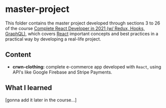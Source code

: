 # master-project

This folder contains the master project developed through sections 3 to 26 of the course [Complete React Developer in 2021 (w/ Redux, Hooks, GraphQL)](https://www.udemy.com/course/complete-react-developer-zero-to-mastery/), which covers [React](https://reactjs.org/) important concepts and best practices in a practical way by developing a real-life project.

## Content
- **crwn-clothing:** complete e-commerce app developed with `React`, using API's like Google Firebase and Stripe Payments. 

## What I learned

[gonna add it later in the course...]